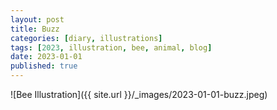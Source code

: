 ```yaml
---
layout: post
title: Buzz
categories: [diary, illustrations] 
tags: [2023, illustration, bee, animal, blog]
date: 2023-01-01
published: true
---
```


![Bee Illustration]({{ site.url }}/_images/2023-01-01-buzz.jpeg)
